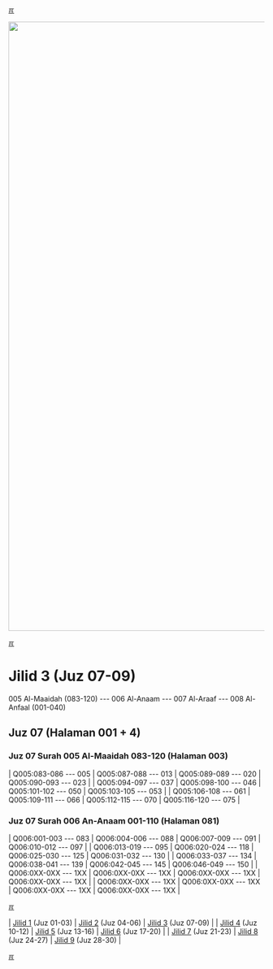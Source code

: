 ---
---

[&#x213C;](#idxXXX)<br id="idx000">

<img src="{{ site.baseurl }}/assets/images/z4816-02.jpg" style="width:1199px;">

[&#x213C;](#)<br id="idx1">
# Jilid 3 (Juz 07-09)

005 Al-Maaidah (083-120) --- 006 Al-Anaam --- 007 Al-Araaf --- 008 Al-Anfaal (001-040)

## Juz 07 (Halaman 001 + 4)

### Juz 07 Surah 005 Al-Maaidah 083-120 (Halaman 003)

| Q005:083-086 --- 005 | Q005:087-088 --- 013 | Q005:089-089 --- 020 | Q005:090-093 --- 023 |
| Q005:094-097 --- 037 | Q005:098-100 --- 046 | Q005:101-102 --- 050 | Q005:103-105 --- 053 |
| Q005:106-108 --- 061 | Q005:109-111 --- 066 | Q005:112-115 --- 070 | Q005:116-120 --- 075 |

### Juz 07 Surah 006 An-Anaam  001-110 (Halaman 081)

| Q006:001-003 --- 083 | Q006:004-006 --- 088 | Q006:007-009 --- 091 | Q006:010-012 --- 097 |
| Q006:013-019 --- 095 | Q006:020-024 --- 118 | Q006:025-030 --- 125 | Q006:031-032 --- 130 |
| Q006:033-037 --- 134 | Q006:038-041 --- 139 | Q006:042-045 --- 145 | Q006:046-049 --- 150 |
| Q006:0XX-0XX --- 1XX | Q006:0XX-0XX --- 1XX | Q006:0XX-0XX --- 1XX | Q006:0XX-0XX --- 1XX |
| Q006:0XX-0XX --- 1XX | Q006:0XX-0XX --- 1XX | Q006:0XX-0XX --- 1XX | Q006:0XX-0XX --- 1XX |


[&#x213C;](#)<br id="idxA">

| [Jilid 1](001.md) (Juz 01-03) | [Jilid 2](002.md) (Juz 04-06) | [Jilid 3](003.md) (Juz 07-09) |
| [Jilid 4](004.md) (Juz 10-12) | [Jilid 5](005.md) (Juz 13-16) | [Jilid 6](006.md) (Juz 17-20) |
| [Jilid 7](007.md) (Juz 21-23) | [Jilid 8](008.md) (Juz 24-27) | [Jilid 9](009.md) (Juz 28-30) |

[&#x213C;](#)<br id="idxXXX">

